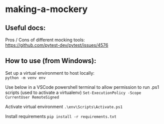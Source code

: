 # making-a-mockery

## Useful docs:
Pros / Cons of different mocking tools: <br>
https://github.com/pytest-dev/pytest/issues/4576


## How to use (from Windows):
Set up a virtual environment to host locally: <br>
```python -m venv env```

Use below in a VSCode powershell terminal to allow permission to run .ps1 scripts (used to activate a virtualenv)
```Set-ExecutionPolicy -Scope CurrentUser RemoteSigned```

Activate virtual environment
```.\env\Scripts\Activate.ps1```

Install requirements
```pip install -r requirements.txt```